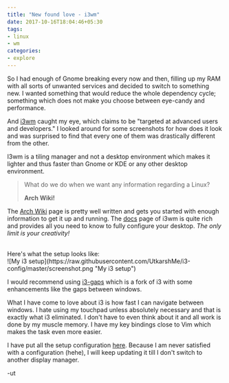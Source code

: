 ```yaml
---
title: "New found love - i3wm"
date: 2017-10-16T18:04:46+05:30
tags:
- linux
- wm
categories:
- explore
---
```


So I had enough of Gnome breaking every now and then, filling up my RAM with
all sorts of unwanted services and decided to switch to something new. I wanted
something that would reduce the whole dependency cycle; something which does
not make you choose between eye-candy and performance.

And [i3wm](https://i3wm.org/) caught my eye, which claims to be "targeted at
advanced users and developers." I looked around for some screenshots for how
does it look and was surprised to find that every one of them was drastically
different from the other.

I3wm is a tiling manager and not a desktop environment which makes it lighter
and thus faster than Gnome or KDE or any other desktop environment.

> What do we do when we want any information regarding a Linux?
>
> **Arch Wiki!**

The [Arch Wiki](https://wiki.archlinux.org/index.php/i3) page is pretty well
written and gets you started with enough information to get it up and running.
The [docs](https://i3wm.org/docs/) page of i3wm is quite rich and provides all
you need to know to fully configure your desktop. _The only limit is your
creativity!_

<br>
Here's what the setup looks like:<br>
![My i3 setup](https://raw.githubusercontent.com/UtkarshMe/i3-config/master/screenshot.png "My i3 setup")

I would recommend using [i3-gaps](https://github.com/Airblader/i3) which is a
fork of i3 with some enhancements like the gaps between windows.

What I have come to love about i3 is how fast I can navigate between windows. I
hate using my touchpad unless absolutely necessary and that is exactly what i3
eliminated. I don't have to even think about it and all work is done by my
muscle memory. I have my key bindings close to Vim which makes the task even
more easier.

I have put all the setup configuration
[here](https://github.com/UtkarshMe/i3-config). Because I am never satisfied
with a configuration (hehe), I will keep updating it till I don't switch to
another display manager.

-ut
